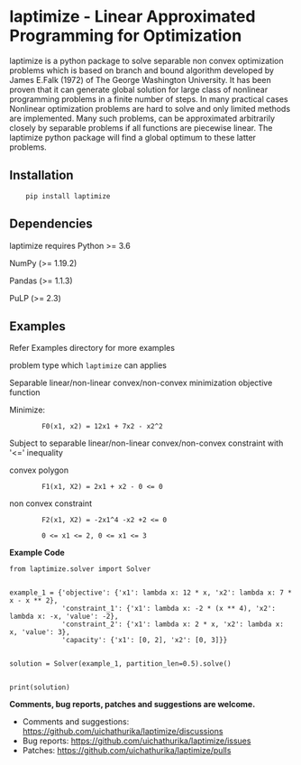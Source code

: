 laptimize - Linear Approximated Programming for Optimization
============================================================

laptimize is a python package to solve separable non convex optimization problems which is based on branch and bound algorithm developed by  James E.Falk (1972) of The
George Washington University. It has been proven that it can generate global solution for large class of nonlinear programming problems in a finite number of steps.
In many practical cases Nonlinear optimization problems are hard to solve and only limited methods are implemented. Many such problems, can be approximated arbitrarily closely by separable problems if all functions are piecewise linear. The laptimize python package will find a global optimum to these latter problems.

Installation
------------

        pip install laptimize



## Dependencies

laptimize requires Python >= 3.6

NumPy (>= 1.19.2)

Pandas (>= 1.1.3)

PuLP (>= 2.3)




Examples
--------

Refer Examples directory for more examples

problem type which `laptimize` can applies

Separable linear/non-linear convex/non-convex minimization objective function

Minimize:


            F0(x1, x2) = 12x1 + 7x2 - x2^2


Subject to separable linear/non-linear convex/non-convex constraint with '<=' inequality

convex polygon

            F1(x1, X2) = 2x1 + x2 - 0 <= 0            
            
non convex constraint

            F2(x1, X2) = -2x1^4 -x2 +2 <= 0
            
            0 <= x1 <= 2, 0 <= x1 <= 3  
            
**Example Code**

    from laptimize.solver import Solver
    

    example_1 = {'objective': {'x1': lambda x: 12 * x, 'x2': lambda x: 7 * x - x ** 2},
                 'constraint_1': {'x1': lambda x: -2 * (x ** 4), 'x2': lambda x: -x, 'value': -2},
                 'constraint_2': {'x1': lambda x: 2 * x, 'x2': lambda x: x, 'value': 3},
                 'capacity': {'x1': [0, 2], 'x2': [0, 3]}}

        
    solution = Solver(example_1, partition_len=0.5).solve()
    
    
    print(solution)
        
**Comments, bug reports, patches and suggestions are welcome.**

* Comments and suggestions: https://github.com/uichathurika/laptimize/discussions
* Bug reports: https://github.com/uichathurika/laptimize/issues
* Patches: https://github.com/uichathurika/laptimize/pulls
